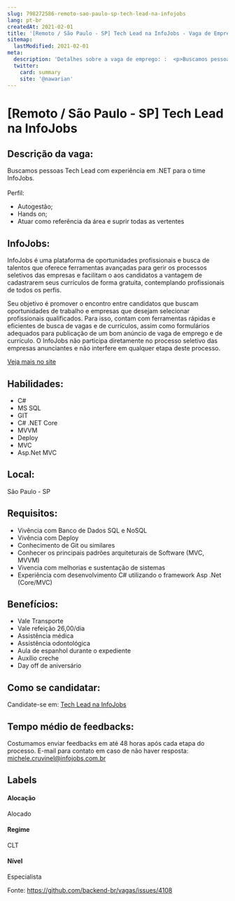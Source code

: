 ```yaml
---
slug: 798272586-remoto-sao-paulo-sp-tech-lead-na-infojobs
lang: pt-br
createdAt: 2021-02-01
title: '[Remoto / São Paulo - SP] Tech Lead na InfoJobs - Vaga de Emprego'
sitemap:
  lastModified: 2021-02-01
meta:
  description: 'Detalhes sobre a vaga de emprego: :  <p>Buscamos pessoas Tech Lead com experiência em .NET para o time InfoJobs.<br><br>Perfil:</p> <ul> <li>Autogestão;&nbsp;</li> <li>Hands on;&nbsp;</li> <li>Atuar como referência da área e suprir todas as vertentes</li> </ul> <p></p> <p></p>'
  twitter:
    card: summary
    site: '@nawarian'
---
```


# [Remoto / São Paulo - SP] Tech Lead na InfoJobs

## Descrição da vaga: 
 <p>Buscamos pessoas Tech Lead com experiência em .NET para o time InfoJobs.<br><br>Perfil:</p>
<ul>
<li>Autogestão;&nbsp;</li>
<li>Hands on;&nbsp;</li>
<li>Atuar como referência da área e suprir todas as vertentes</li>
</ul>
<p></p>
<p></p>

## InfoJobs: 
 <p>InfoJobs é uma plataforma de oportunidades profissionais e busca de talentos que oferece ferramentas avançadas para gerir os processos seletivos das empresas e facilitam o aos candidatos a vantagem de cadastrarem seus currículos de forma gratuita, contemplando profissionais de todos os perfis.&nbsp;</p>

<p>Seu objetivo é promover o encontro entre candidatos que buscam oportunidades de trabalho e empresas que desejam selecionar profissionais qualificados. Para isso, contam com ferramentas rápidas e eficientes de busca de vagas e de currículos, assim como formulários adequados para publicação de um bom anúncio de vaga de emprego e de currículo. O InfoJobs não participa diretamente no processo seletivo das empresas anunciantes e não interfere em qualquer etapa deste processo.</p><a href='https://coodesh.com/empresas/infojobs'>Veja mais no site</a>

 ## Habilidades: 
 - C# 
- MS SQL 
- GIT 
- C# .NET Core 
- MVVM 
- Deploy 
- MVC 
- Asp.Net MVC

## Local: 
 São Paulo - SP

## Requisitos: 
 - Vivência com Banco de Dados SQL e NoSQL 
- Vivência com Deploy 
- Conhecimento de Git ou similares 
- Conhecer os principais padrões arquiteturais de Software (MVC, MVVM) 
- Vivencia com melhorias e sustentação de sistemas 
- Experiência com desenvolvimento C# utilizando o framework Asp .Net (Core/MVC)

## Benefícios: 
 - Vale Transporte 
- Vale refeição 26,00/dia 
- Assistência médica 
- Assistência odontológica 
- Aula de espanhol durante o expediente 
- Auxílio creche 
- Day off de aniversário

## Como se candidatar:
Candidate-se em: [Tech Lead na InfoJobs](https://coodesh.com/vagas/tech-lead-20210126?origin=github&modal=open)

## Tempo médio de feedbacks:
 Costumamos enviar feedbacks em até 48 horas após cada etapa do processo. E-mail para contato em caso de não haver resposta: [michele.cruvinel@infojobs.com.br](mailto:michele.cruvinel@infojobs.com.br)

## Labels

#### Alocação
Alocado

#### Regime
CLT

#### Nível
Especialista

Fonte: https://github.com/backend-br/vagas/issues/4108